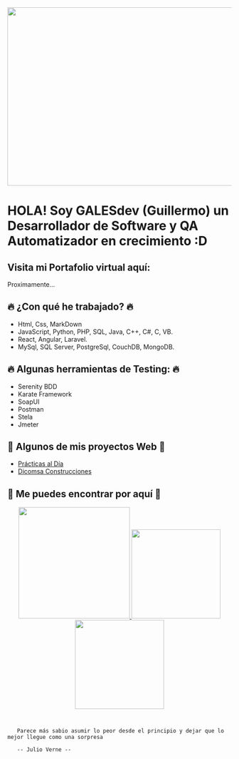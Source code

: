 <div align="center"><img src="https://media.giphy.com/media/giKklFontfveZrNXjz/giphy.gif" style="width:900px;height:400px;"></div>

# HOLA! Soy GALESdev (Guillermo) un Desarrollador de Software y QA Automatizador en crecimiento :D
## Visita mi Portafolio virtual aquí:
Proximamente...
  
 ## :fire: ¿Con qué he trabajado? :fire:
- Html, Css, MarkDown
- JavaScript, Python, PHP, SQL, Java, C++, C#, C, VB.
- React, Angular, Laravel.
- MySql, SQL Server, PostgreSql, CouchDB, MongoDB.

## :fire: Algunas herramientas de Testing: :fire:
- Serenity BDD
- Karate Framework
- SoapUI
- Postman
- Stela
- Jmeter
  

 ## :eyes: Algunos de mis proyectos Web :eyes:
- [Prácticas al Día](https://practicas-al-dia.vercel.app/) 
- [Dicomsa Construcciones](https://dicomsa.vercel.app/)

 ## :star2: Me puedes encontrar por aquí :star2:
  <div align="center" display="flex">
    <a href="https://www.instagram.com/guillo_rivera7/" target="_blank">
      <img src="https://cdn.pixabay.com/photo/2021/05/24/17/06/instagram-6279866_960_720.png" style="width:250px;height:250px;">
    </a>
    <a href="https://www.linkedin.com/in/guillermo-rivera-guerrero-4556b5205/" target="_blank">
      <img src="https://www.rdstation.com/blog/wp-content/uploads/sites/2/2017/11/linkedin-2048132_1920.png" style="width:200px;height:200px;">
    </a>
    <a href="https://www.freecodecamp.org/GalesDev" target="_blank">
      <img src="https://archive.org/download/github.com-freeCodeCamp-freeCodeCamp_-_2019-11-23_00-34-37/cover.jpg" style="width:200px;height:200px;">
    </a>
  </div>
  
~~~


   Parece más sabio asumir lo peor desde el principio y dejar que lo mejor llegue como una sorpresa
   
   -- Julio Verne --
   

~~~
